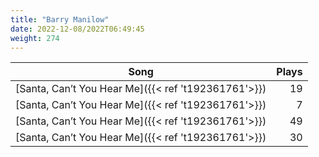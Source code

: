 ```yaml
---
title: "Barry Manilow"
date: 2022-12-08/2022T06:49:45
weight: 274
---
```




 Song | Plays 
----- | -----:
[Santa, Can’t You Hear Me]({{< ref 't192361761'>}}) | 19
[Santa, Can’t You Hear Me]({{< ref 't192361761'>}}) | 7
[Santa, Can’t You Hear Me]({{< ref 't192361761'>}}) | 49
[Santa, Can’t You Hear Me]({{< ref 't192361761'>}}) | 30
